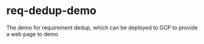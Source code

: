 # req-dedup-demo
The demo for requirement dedup, which can be deployed to GCP to provide a web page to demo
